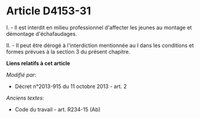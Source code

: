 # Article D4153-31

I. - Il est interdit en milieu professionnel d'affecter les jeunes au montage et démontage d'échafaudages. 

II. - Il peut être dérogé à l'interdiction mentionnée au I dans les conditions et formes prévues à la section 3 du présent
chapitre.

**Liens relatifs à cet article**

_Modifié par_:

  - Décret n°2013-915 du 11 octobre 2013 - art. 2

_Anciens textes_:

  - Code du travail - art. R234-15 (Ab)
